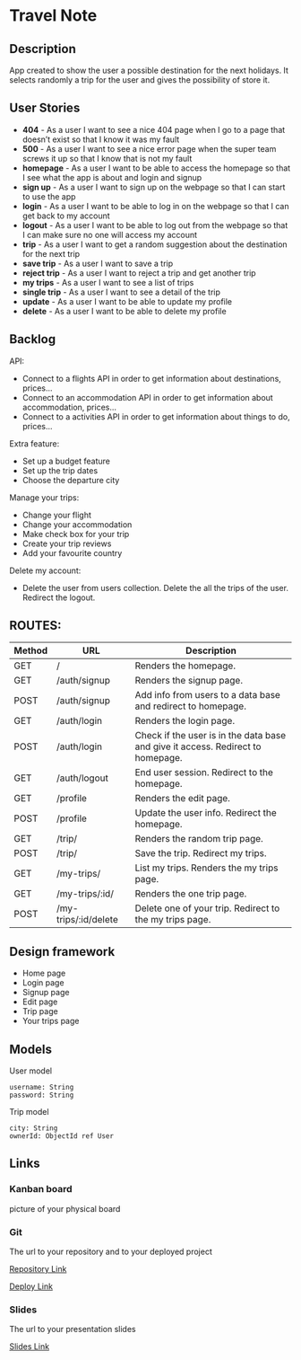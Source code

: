 # Travel Note

## Description

App created to show the user a possible destination for the next holidays. It selects randomly a trip for the user and gives the possibility of store it.


## User Stories

- **404** - As a user I want to see a nice 404 page when I go to a page that doesn’t exist so that I know it was my fault
- **500** - As a user I want to see a nice error page when the super team screws it up so that I know that is not my fault
- **homepage** - As a user I want to be able to access the homepage so that I see what the app is about and login and signup
- **sign up** - As a user I want to sign up on the webpage so that I can start to use the app
- **login** - As a user I want to be able to log in on the webpage so that I can get back to my account
- **logout** - As a user I want to be able to log out from the webpage so that I can make sure no one will access my account
- **trip** - As a user I want to get a random suggestion about the destination for the next trip
- **save trip** - As a user I want to save a trip
- **reject trip** - As a user I want to reject a trip and get another trip
- **my trips** - As a user I want to see a list of trips
- **single trip** - As a user I want to see a detail of the trip
- **update** - As a user I want to be able to update my profile
- **delete** - As a user I want to be able to delete my profile

## Backlog

API:
- Connect to a flights API in order to get information about destinations, prices...
- Connect to an accommodation API in order to get information about accommodation, prices...
- Connect to a activities API in order to get information about things to do, prices...

Extra feature:
- Set up a budget feature
- Set up the trip dates
- Choose the departure city

Manage your trips:
- Change your flight
- Change your accommodation
- Make check box for your trip
- Create your trip reviews
- Add your favourite country

Delete my account:
- Delete the user from users collection. Delete the all the trips of the user. Redirect the logout.


## ROUTES:

|Method|URL|Description|
|------|---|-----------|
|GET|/|Renders the homepage.|
|GET|/auth/signup|Renders the signup page.|
|POST|/auth/signup|Add info from users to a data base and redirect to homepage.|
|GET|/auth/login|Renders the login page.|
|POST|/auth/login|Check if the user is in the data base and give it access. Redirect to homepage.|
|GET|/auth/logout|End user session. Redirect to the homepage.|
|GET|/profile|Renders the edit page.|
|POST|/profile|Update the user info. Redirect the homepage.|
|GET|/trip/|Renders the random trip page.|
|POST|/trip/|Save the trip. Redirect my trips.|
|GET|/my-trips/|List my trips. Renders the my trips page.|
|GET|/my-trips/:id/|Renders the one trip page.|
|POST|/my-trips/:id/delete|Delete one of your trip. Redirect to the my trips page.|

## Design framework
- Home page
- Login page
- Signup page
- Edit page
- Trip page
- Your trips page


## Models

User model

```
username: String
password: String
```

Trip model

```
city: String
ownerId: ObjectId ref User

```


## Links

### Kanban board

picture of your physical board

### Git

The url to your repository and to your deployed project

[Repository Link](https://github.com/YoshitsuguNagao/Travel-Note)

[Deploy Link](https://travel-note-app.herokuapp.com/)

### Slides

The url to your presentation slides

[Slides Link](http://slides.com)


